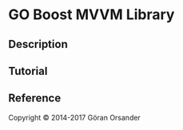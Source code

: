 # GO Boost MVVM Library

## Description

## Tutorial

## Reference

Copyright &copy; 2014-2017 Göran Orsander
